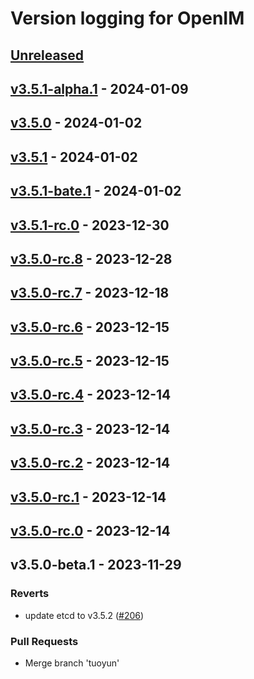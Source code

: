# Version logging for OpenIM

<!-- BEGIN MUNGE: GENERATED_TOC -->

<!-- END MUNGE: GENERATED_TOC -->

<a name="unreleased"></a>
## [Unreleased]


<a name="v3.5.1-alpha.1"></a>
## [v3.5.1-alpha.1] - 2024-01-09

<a name="v3.5.0"></a>
## [v3.5.0] - 2024-01-02

<a name="v3.5.1"></a>
## [v3.5.1] - 2024-01-02

<a name="v3.5.1-bate.1"></a>
## [v3.5.1-bate.1] - 2024-01-02

<a name="v3.5.1-rc.0"></a>
## [v3.5.1-rc.0] - 2023-12-30

<a name="v3.5.0-rc.8"></a>
## [v3.5.0-rc.8] - 2023-12-28

<a name="v3.5.0-rc.7"></a>
## [v3.5.0-rc.7] - 2023-12-18

<a name="v3.5.0-rc.6"></a>
## [v3.5.0-rc.6] - 2023-12-15

<a name="v3.5.0-rc.5"></a>
## [v3.5.0-rc.5] - 2023-12-15

<a name="v3.5.0-rc.4"></a>
## [v3.5.0-rc.4] - 2023-12-14

<a name="v3.5.0-rc.3"></a>
## [v3.5.0-rc.3] - 2023-12-14

<a name="v3.5.0-rc.2"></a>
## [v3.5.0-rc.2] - 2023-12-14

<a name="v3.5.0-rc.1"></a>
## [v3.5.0-rc.1] - 2023-12-14

<a name="v3.5.0-rc.0"></a>
## [v3.5.0-rc.0] - 2023-12-14

<a name="v3.5.0-beta.1"></a>
## v3.5.0-beta.1 - 2023-11-29
### Reverts
- update etcd to v3.5.2 ([#206](https://github.com/openimsdk/open-im-server/issues/206))

### Pull Requests
- Merge branch 'tuoyun'


[Unreleased]: https://github.com/openimsdk/open-im-server/compare/v3.5.1-alpha.1...HEAD
[v3.5.1-alpha.1]: https://github.com/openimsdk/open-im-server/compare/v3.5.0...v3.5.1-alpha.1
[v3.5.0]: https://github.com/openimsdk/open-im-server/compare/v3.5.1...v3.5.0
[v3.5.1]: https://github.com/openimsdk/open-im-server/compare/v3.5.1-bate.1...v3.5.1
[v3.5.1-bate.1]: https://github.com/openimsdk/open-im-server/compare/v3.5.1-rc.0...v3.5.1-bate.1
[v3.5.1-rc.0]: https://github.com/openimsdk/open-im-server/compare/v3.5.0-rc.8...v3.5.1-rc.0
[v3.5.0-rc.8]: https://github.com/openimsdk/open-im-server/compare/v3.5.0-rc.7...v3.5.0-rc.8
[v3.5.0-rc.7]: https://github.com/openimsdk/open-im-server/compare/v3.5.0-rc.6...v3.5.0-rc.7
[v3.5.0-rc.6]: https://github.com/openimsdk/open-im-server/compare/v3.5.0-rc.5...v3.5.0-rc.6
[v3.5.0-rc.5]: https://github.com/openimsdk/open-im-server/compare/v3.5.0-rc.4...v3.5.0-rc.5
[v3.5.0-rc.4]: https://github.com/openimsdk/open-im-server/compare/v3.5.0-rc.3...v3.5.0-rc.4
[v3.5.0-rc.3]: https://github.com/openimsdk/open-im-server/compare/v3.5.0-rc.2...v3.5.0-rc.3
[v3.5.0-rc.2]: https://github.com/openimsdk/open-im-server/compare/v3.5.0-rc.1...v3.5.0-rc.2
[v3.5.0-rc.1]: https://github.com/openimsdk/open-im-server/compare/v3.5.0-rc.0...v3.5.0-rc.1
[v3.5.0-rc.0]: https://github.com/openimsdk/open-im-server/compare/v3.5.0-beta.1...v3.5.0-rc.0
